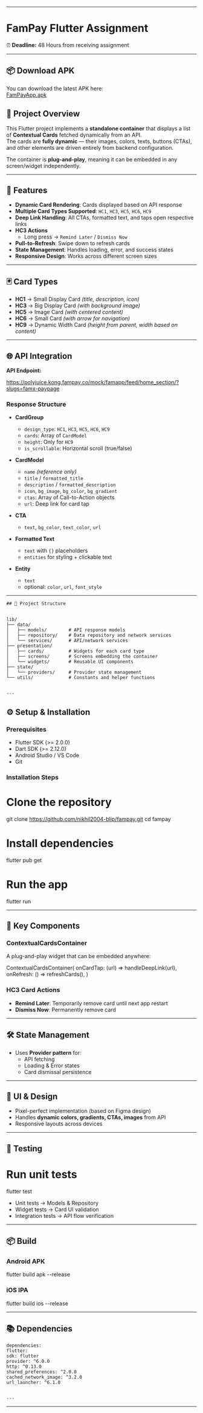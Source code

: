 
***

# FamPay Flutter Assignment

⏰ **Deadline:** 48 Hours from receiving assignment

---
## 📦 Download APK

You can download the latest APK here:  
[FamPayApp.apk](apk/FamPayApp.apk)

## 📌 Project Overview

This Flutter project implements a **standalone container** that displays a list of **Contextual Cards** fetched dynamically from an API.  
The cards are **fully dynamic** — their images, colors, texts, buttons (CTAs), and other elements are driven entirely from backend configuration.  

The container is **plug-and-play**, meaning it can be embedded in any screen/widget independently.

---

## 🚀 Features

- **Dynamic Card Rendering**: Cards displayed based on API response  
- **Multiple Card Types Supported**: `HC1`, `HC3`, `HC5`, `HC6`, `HC9`  
- **Deep Link Handling**: All CTAs, formatted text, and taps open respective links  
- **HC3 Actions**  
  - Long press → `Remind Later` / `Dismiss Now`  
- **Pull-to-Refresh**: Swipe down to refresh cards  
- **State Management**: Handles loading, error, and success states  
- **Responsive Design**: Works across different screen sizes  

---

## 🃏 Card Types

- **HC1** → Small Display Card *(title, description, icon)*  
- **HC3** → Big Display Card *(with background image)*  
- **HC5** → Image Card *(with centered content)*  
- **HC6** → Small Card *(with arrow for navigation)*  
- **HC9** → Dynamic Width Card *(height from parent, width based on content)*  

---

## 🌐 API Integration

**API Endpoint:**  

https://polyjuice.kong.fampay.co/mock/famapp/feed/home_section/?slugs=famx-paypage


### Response Structure

- **CardGroup**  
  - `design_type`: `HC1`, `HC3`, `HC5`, `HC6`, `HC9`  
  - `cards`: Array of `CardModel`  
  - `height`: Only for `HC9`  
  - `is_scrollable`: Horizontal scroll (true/false)  

- **CardModel**  
  - `name` *(reference only)*  
  - `title` / `formatted_title`  
  - `description` / `formatted_description`  
  - `icon`, `bg_image`, `bg_color`, `bg_gradient`  
  - `ctas`: Array of Call-to-Action objects  
  - `url`: Deep link for card tap  

- **CTA**  
  - `text`, `bg_color`, `text_color`, `url`  

- **Formatted Text**  
  - `text` with `{}` placeholders  
  - `entities` for styling + clickable text  

- **Entity**  
  - `text`  
  - optional: `color`, `url`, `font_style`  



---
``` 
## 📂 Project Structure


lib/
├── data/
│   ├── models/        # API response models
│   ├── repository/    # Data repository and network services
│   └── services/      # API/network services
├── presentation/
│   ├── cards/         # Widgets for each card type
│   ├── screens/       # Screens embedding the container
│   └── widgets/       # Reusable UI components
├── state/
│   └── providers/     # Provider state management
└── utils/             # Constants and helper functions


---
```
## ⚙️ Setup & Installation

### Prerequisites
- Flutter SDK (>= 2.0.0)  
- Dart SDK (>= 2.12.0)  
- Android Studio / VS Code  
- Git  

### Installation Steps


# Clone the repository
git clone https://github.com/nikhil2004-blip/fampay.git
cd fampay

# Install dependencies
flutter pub get

# Run the app
flutter run


---

## 🔑 Key Components

### ContextualCardsContainer
A plug-and-play widget that can be embedded anywhere:


ContextualCardsContainer(
onCardTap: (url) => handleDeepLink(url),
onRefresh: () => refreshCards(),
)


### HC3 Card Actions
- **Remind Later**: Temporarily remove card until next app restart  
- **Dismiss Now**: Permanently remove card  

---

## 🛠️ State Management
- Uses **Provider pattern** for:  
  - API fetching  
  - Loading & Error states  
  - Card dismissal persistence  

---

## 🎨 UI & Design
- Pixel-perfect implementation (based on Figma design)  
- Handles **dynamic colors, gradients, CTAs, images** from API  
- Responsive layouts across devices  

---

## 🧪 Testing


# Run unit tests
flutter test


- Unit tests → Models & Repository  
- Widget tests → Card UI validation  
- Integration tests → API flow verification  

---

## 📦 Build

### Android APK

flutter build apk --release


### iOS IPA

flutter build ios --release


---

## 📚 Dependencies

```
dependencies:
flutter:
sdk: flutter
provider: ^6.0.0
http: ^0.13.0
shared_preferences: ^2.0.0
cached_network_image: ^3.2.0
url_launcher: ^6.1.0


---
```
***






